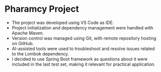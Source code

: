 # Pharamcy Project

* The project was developed using VS Code as IDE.
* Project initialization and dependency management were handled with Apache Maven.
* Version control was managed using Git, with remote repository hosting on GitHub. 
* AI-assisted tools were used to troubleshoot and resolve issues related to the Lombok dependency.
* I decided to use Spring Boot framework as questions about it were included in the last test set, making it relevant for practical application. 
